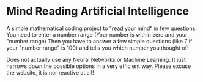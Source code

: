 # Mind Reading Artificial Intelligence

A simple mathematical coding project to "read your mind" in  few questions.
You need to enter a number range (Your number is within zero and your "number range)
Then you have to answer a few simple questions (like 7 if your "number range" is 100) and tells you which number you thought of!

Does not actually use any Neural Networks or Machine Learning. It just narrows down the possible options in a very efficient way. Please excuse the website, it is nor reactive at all!
